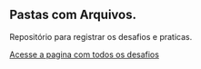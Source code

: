 ## Pastas com Arquivos.

Repositório para registrar os desafios e praticas.

[Acesse a pagina com todos os desafios]()
